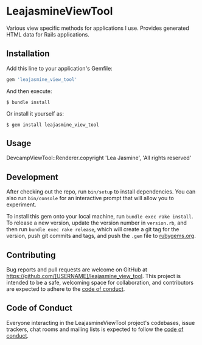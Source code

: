 # LeajasmineViewTool

Various view specific methods for applications I use.
Provides generated HTML data for Rails applications.

## Installation

Add this line to your application's Gemfile:

```ruby
gem 'leajasmine_view_tool'
```

And then execute:

    $ bundle install

Or install it yourself as:

    $ gem install leajasmine_view_tool

## Usage

DevcampViewTool::Renderer.copyright 'Lea Jasmine', 'All rights reserved'

## Development

After checking out the repo, run `bin/setup` to install dependencies. You can also run `bin/console` for an interactive prompt that will allow you to experiment.

To install this gem onto your local machine, run `bundle exec rake install`. To release a new version, update the version number in `version.rb`, and then run `bundle exec rake release`, which will create a git tag for the version, push git commits and tags, and push the `.gem` file to [rubygems.org](https://rubygems.org).

## Contributing

Bug reports and pull requests are welcome on GitHub at https://github.com/[USERNAME]/leajasmine_view_tool. This project is intended to be a safe, welcoming space for collaboration, and contributors are expected to adhere to the [code of conduct](https://github.com/[USERNAME]/leajasmine_view_tool/blob/master/CODE_OF_CONDUCT.md).


## Code of Conduct

Everyone interacting in the LeajasmineViewTool project's codebases, issue trackers, chat rooms and mailing lists is expected to follow the [code of conduct](https://github.com/[USERNAME]/leajasmine_view_tool/blob/master/CODE_OF_CONDUCT.md).
